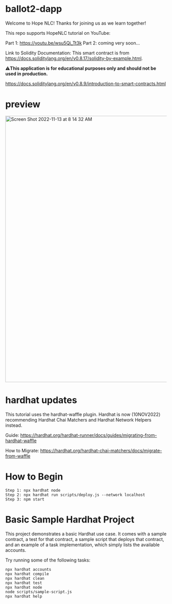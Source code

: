 # ballot2-dapp

Welcome to Hope NLC! 
Thanks for joining us as we learn together!

This repo supports HopeNLC tutorial on YouTube:

Part 1: https://youtu.be/wsu5Qi_Tt3k
Part 2: coming very soon...

Link to Solidity Documentation:
This smart contract is from https://docs.soliditylang.org/en/v0.8.17/solidity-by-example.html.

⚠️**This application is for educational purposes only and should not be used in production.** 

https://docs.soliditylang.org/en/v0.8.9/introduction-to-smart-contracts.html

# preview

<img width="832" alt="Screen Shot 2022-11-13 at 8 14 32 AM" src="https://user-images.githubusercontent.com/20590197/201532487-31349dc5-e170-4199-a7cc-9fea55e06cf9.png">

# hardhat updates

This tutorial uses the hardhat-waffle plugin. Hardhat is now (10NOV2022) recommending Hardhat Chai Matchers and Hardhat Network Helpers instead.

Guide:
https://hardhat.org/hardhat-runner/docs/guides/migrating-from-hardhat-waffle

How to Migrate:
https://hardhat.org/hardhat-chai-matchers/docs/migrate-from-waffle

# How to Begin

```shell
Step 1: npx hardhat node
Step 2: npx hardhat run scripts/deploy.js --network localhost
Step 3: npm start
```

# Basic Sample Hardhat Project

This project demonstrates a basic Hardhat use case. It comes with a sample contract, a test for that contract, a sample script that deploys that contract, and an example of a task implementation, which simply lists the available accounts.

Try running some of the following tasks:

```shell
npx hardhat accounts
npx hardhat compile
npx hardhat clean
npx hardhat test
npx hardhat node
node scripts/sample-script.js
npx hardhat help
```
